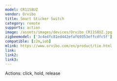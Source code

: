 ```yaml
---
model: CR11S8UZ
vendor: Orvibo
title: Smart Sticker Switch
category: remote
supports: action
image: /assets/images/devices/Orvibo_CR11S8UZ.jpg
zigbeemodel: ['3c4e4fc81ed442efaf69353effcdfc5f']
compatible: [z2m,iob]
mlink: https://www.orvibo.com/en/product/tie.html
link: 
link2: 
link3: 
---
```

Actions: click, hold, release